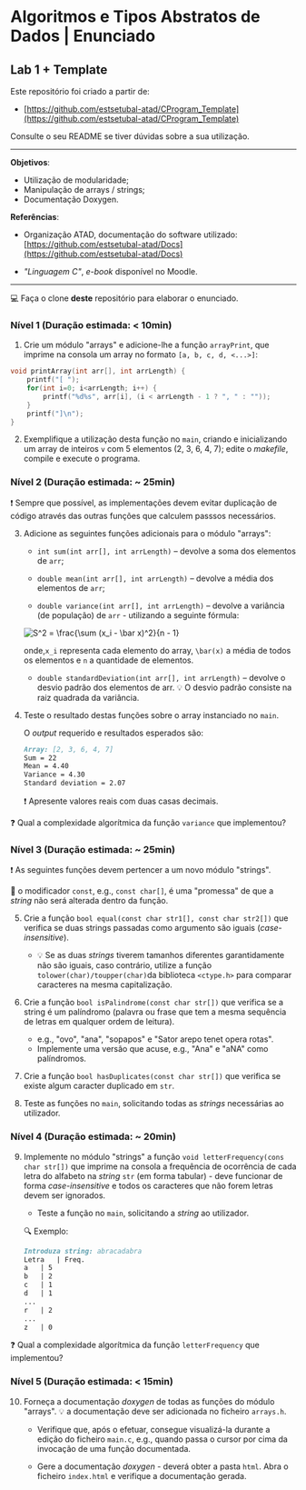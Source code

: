 # Algoritmos e Tipos Abstratos de Dados | Enunciado

## Lab 1 + Template

Este repositório foi criado a partir de:

- [https://github.com/estsetubal-atad/CProgram_Template](https://github.com/estsetubal-atad/CProgram_Template) 

Consulte o seu README se tiver dúvidas sobre a sua utilização.

----

**Objetivos**:

- Utilização de modularidade;
- Manipulação de arrays / strings;
- Documentação Doxygen.

**Referências**:

- Organização ATAD, documentação do software utilizado: [https://github.com/estsetubal-atad/Docs](https://github.com/estsetubal-atad/Docs)

- *"Linguagem C"*, *e-book* disponível no Moodle.

---

:computer: Faça o clone **deste** repositório para elaborar o enunciado.

### Nível 1 (Duração estimada: < 10min)

1. Crie um módulo "arrays" e adicione-lhe a função `arrayPrint`, que imprime na consola um array no formato `[a, b, c, d, <...>]`:

```cpp
void printArray(int arr[], int arrLength) {
    printf("[ ");
    for(int i=0; i<arrLength; i++) {
        printf("%d%s", arr[i], (i < arrLength - 1 ? ", " : ""));
    }
    printf("]\n");
}
```

2. Exemplifique a utilização desta função no `main`, criando e inicializando um array de inteiros `v` com 5 elementos (2, 3, 6, 4, 7); edite o *makefile*, compile e execute o programa.

### Nível 2 (Duração estimada: ~ 25min)

:exclamation: Sempre que possível, as implementações devem evitar duplicação de código através das outras funções que calculem passsos necessários.

3. Adicione as seguintes funções adicionais para o módulo "arrays":

	- `int sum(int arr[], int arrLength)` – devolve a soma dos elementos de `arr`;

	- `double mean(int arr[], int arrLength)` – devolve a média dos elementos de `arr`;

	- `double variance(int arr[], int arrLength)` – devolve a variância (de
	população) de `arr` - utilizando a seguinte fórmula: 

	<img src="https://latex.codecogs.com/png.image?\dpi{150}&space;S^2&space;=&space;\frac{\sum_i^n&space;(x_i&space;-&space;\bar&space;x)^2}{n&space;-&space;1}" title="S^2 = \frac{\sum (x_i - \bar x)^2}{n - 1}" />

	onde,`x_i` representa cada elemento do array, `\bar(x)` a média de todos os elementos e `n` a quantidade de elementos.

	- `double standardDeviation(int arr[], int arrLength)` – devolve o desvio padrão
	dos elementos de arr. :bulb: O desvio padrão consiste na raiz quadrada da variância.

4. Teste o resultado destas funções sobre o array instanciado no `main`.

	O *output* requerido e resultados esperados são:

	```markdown
	Array: [2, 3, 6, 4, 7]
	Sum = 22
	Mean = 4.40
	Variance = 4.30
	Standard deviation = 2.07
	```

	:exclamation: Apresente valores reais com duas casas decimais.

:question: Qual a complexidade algorítmica da função `variance` que implementou?

### Nível 3 (Duração estimada: ~ 25min)

:exclamation: As seguintes funções devem pertencer a um novo módulo "strings".

:thinking: o modificador `const`, e.g., `const char[]`, é uma "promessa" de que a *string* não será alterada dentro da função.

5. Crie a função `bool equal(const char str1[], const char str2[])` que verifica se duas strings passadas como argumento são iguais (*case-insensitive*).

	* :bulb: Se as duas *strings* tiverem tamanhos diferentes garantidamente não são iguais, caso contrário, utilize a função `tolower(char)/toupper(char)`da biblioteca `<ctype.h>` para comparar caracteres na mesma capitalização.

6. Crie a função `bool isPalindrome(const char str[])` que verifica se a string é um palíndromo (palavra ou frase que tem a mesma sequência de letras em qualquer ordem de leitura).

    * e.g., "ovo", "ana", "sopapos" e "Sator arepo tenet opera rotas".
    * Implemente uma versão que acuse, e.g., "Ana" e "aNA" como palíndromos.

7. Crie a função `bool hasDuplicates(const char str[])` que verifica se existe algum caracter duplicado em `str`.

8. Teste as funções no `main`, solicitando todas as *strings* necessárias ao utilizador.

### Nível 4 (Duração estimada: ~ 20min)

9. Implemente no módulo "strings" a função `void letterFrequency(cons char str[])` que imprime na consola a frequência de ocorrência de cada letra do alfabeto na *string* `str` (em forma tabular) - deve funcionar de forma *case-insensitive* e todos os caracteres que não forem letras devem ser ignorados.

	* Teste a função no `main`, solicitando a *string* ao utilizador.

	
	:mag: Exemplo:

	```markdown
	Introduza string: abracadabra
	Letra	| Freq.
	a	| 5
	b	| 2
	c	| 1
	d	| 1
	...
	r	| 2
	...		
	z	| 0
	```

:question: Qual a complexidade algorítmica da função `letterFrequency` que implementou?

### Nível 5 (Duração estimada: < 15min)

10. Forneça a documentação *doxygen* de todas as funções do módulo "arrays". :bulb: a documentação deve ser adicionada no ficheiro `arrays.h`. 

	* Verifique que, após o efetuar, consegue visualizá-la durante a edição do ficheiro `main.c`, e.g., quando passa o cursor por cima da invocação de uma função documentada.

	* Gere a documentação *doxygen* - deverá obter a pasta `html`. Abra o ficheiro `index.html` e verifique a documentação gerada.

